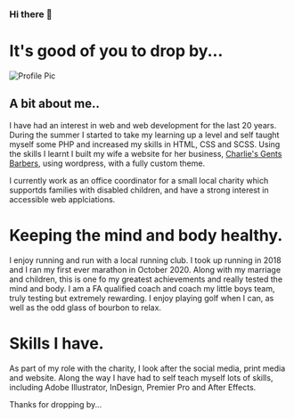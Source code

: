 ### Hi there 👋

# It's good of you to drop by...

![Profile Pic](/images/profile.jpg)


## A bit about me..

I have had an interest in web and web development for the last 20 years.  During the summer I started to take my learning up a level and self taught myself some PHP and increased my skills in HTML, CSS and SCSS.  Using the skills I learnt I built my wife a website for her business, [Charlie's Gents Barbers](https://www.charliesbrighouse.com), using wordpress, with a fully custom theme.

I currently work as an office coordinator for a small local charity which supportds families with disabled children, and have a strong interest in accessible web applciations.

# Keeping the mind and body healthy.

I enjoy running and run with a local running club.  I took up running in 2018 and I ran my first ever marathon in October 2020.  Along with my marriage and children, this is one fo my greatest achievements and really tested the mind and body.  I am a FA qualified coach and coach my little boys team, truly testing but extremely rewarding.  I enjoy playing golf when I can, as well as the odd glass of bourbon to relax.


# Skills I have.

As part of my role with the charity, I look after the social media, print media and website.  Along the way I have had to self teach myself lots of skills, including Adobe Illustrator, InDesign, Premier Pro and After Effects.


Thanks for dropping by...

